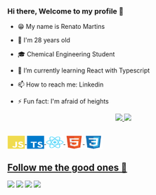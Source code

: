 ### Hi there, Welcome to my profile 👋

- 😁 My name is Renato Martins
- 📅 I'm 28 years old
- 🎓 Chemical Engineering Student
- 🌱 I’m currently learning React with Typescript
- 📫 How to reach me: Linkedin
- ⚡ Fun fact: I'm afraid of heights 

  <div align="center">
  <a href="https://github.com/rmartins94">
  <img width="auto"height="180em" src="https://github-readme-stats.vercel.app/api?username=rmartins94&show_icons=true&theme=dark&include_all_commits=true&count_private=true"/>
  <img height="180em" src="https://github-readme-stats.vercel.app/api/top-langs/?username=rmartins94&layout=compact&langs_count=7&theme=dark"/>
</div>




<div style="display: inline_block"><br>
  <img align="center" alt="rmartins-Js" height="30" width="40" src="https://raw.githubusercontent.com/devicons/devicon/master/icons/javascript/javascript-plain.svg">
  <img align="center" alt="rmartins-Ts" height="30" width="40" src="https://raw.githubusercontent.com/devicons/devicon/master/icons/typescript/typescript-plain.svg">
  <img align="center" alt="rmartins-React" height="30" width="40" src="https://raw.githubusercontent.com/devicons/devicon/master/icons/react/react-original.svg">
  <img align="center" alt="rmartins-HTML" height="30" width="40" src="https://raw.githubusercontent.com/devicons/devicon/master/icons/html5/html5-original.svg">
  <img align="center" alt="rmartins-CSS" height="30" width="40" src="https://raw.githubusercontent.com/devicons/devicon/master/icons/css3/css3-original.svg">
</div>
  
  ## Follow me the good ones 🏃

<div> 
  <a href="https://instagram.com/renatofm94" target="_blank"><img src="https://img.shields.io/badge/-Instagram-%23E4405F?style=for-the-badge&logo=instagram&logoColor=white" target="_blank"></a>
 	<a href="https://www.twitch.tv/immonstrao" target="_blank"><img src="https://img.shields.io/badge/Twitch-9146FF?style=for-the-badge&logo=twitch&logoColor=white" target="_blank"></a>
  <a href = "mailto:rmartins6694@gmail.com"><img src="https://img.shields.io/badge/-Gmail-%23333?style=for-the-badge&logo=gmail&logoColor=white" target="_blank"></a>
  <a href="https://www.linkedin.com/in/renato-martins-a16531127/" target="_blank"><img src="https://img.shields.io/badge/-LinkedIn-%230077B5?style=for-the-badge&logo=linkedin&logoColor=white" target="_blank"></a> 
  
</div>


